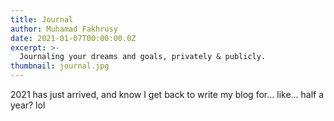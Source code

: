 ```yaml
---
title: Journal
author: Muhamad Fakhrusy
date: 2021-01-07T00:00:00.0Z
excerpt: >-
  Journaling your dreams and goals, privately & publicly.
thumbnail: journal.jpg
---
```


2021 has just arrived, and know I get back to write my blog for... like... half a year? lol
